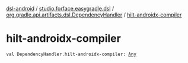 [dsl-android](../../index.md) / [studio.forface.easygradle.dsl](../index.md) / [org.gradle.api.artifacts.dsl.DependencyHandler](index.md) / [hilt-androidx-compiler](./hilt-androidx-compiler.md)

# hilt-androidx-compiler

`val DependencyHandler.hilt-androidx-compiler: `[`Any`](https://kotlinlang.org/api/latest/jvm/stdlib/kotlin/-any/index.html)